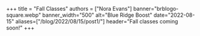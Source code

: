 +++
title = "Fall Classes"
authors = ["Nora Evans"]
banner="brblogo-square.webp"
banner_width="500"
alt="Blue Ridge Boost"
date="2022-08-15"
aliases=["/blog/2022/08/15/post1/"]
header="Fall classes coming soon!"
+++